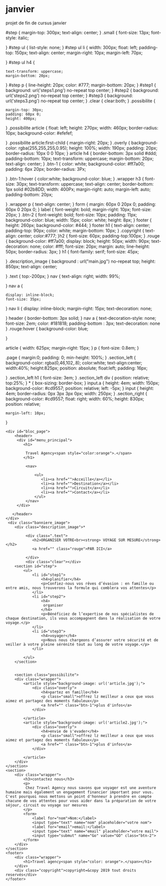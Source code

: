 # janvier
projet de fin de cursus janvier


#step
{
	margin-top: 300px;
	text-align: center;
}
.small
{
	font-size: 13px;
	font-style: italic;

}
#step ul
{
	 list-style: none;
}
#step ul li
{
	width: 300px;
	float: left;
	padding-top: 150px;
	text-align: center;
	margin-right: 10px;
	margin-left: 70px;
	 

}
#step ul h4
{

	text-transform: uppercase;
	margin-bottom: 20px;
}
#step p
{
	line-height: 20px;
	color: #777;
	margin-bottom: 20px;
}
#step1
{
	background: url('steps1.png') no-repeat top center;
}
#step2
{
	background: url('steps2.png') no-repeat top center;
}
#step3
{
	background: url('steps3.png') no-repeat top center;
}
.clear
{
	clear:both;
}
.possibilite
{
	 
	margin-top: 30px;
	padding: 60px 0;
	height: 400px;
}
.possibilite article
{
	float: left;
	height: 270px;
	width: 460px;
	border-radius: 10px;
	background-color: #efefef;

}
.possibilite article:first-child
{
	margin-right: 20px;
}
.overly
{
	background-color: rgba(255,255,255,0.95);
	height: 100%;
	width: 190px;
	padding: 20px;
	border-radius: 10px 0 0 10px;
}
article h4
{
	border-bottom: 3px solid #ddd;
	padding-bottom: 10px;
	text-transform: uppercase;
	margin-bottom: 20px;
	text-align: center;
}
.btn-1
{
	color: white;
	background-color: #ff7a00;
	padding: 6px 20px;
	border-radius: 3Px;

}
.btn-1:hover
{
	color:white;
	background-color: blue;
}
.wrapper h3
{
	font-size: 30px;
	text-transform: uppercase;
	text-align: center;
	border-bottom: 1px solid #02b8DD;
	width: 400Px;
	margin-right: auto;
	margin-left: auto;
	padding-bottom: 20px;

}
.wrapper p
{
	text-align: center;
}
form
{
	margin: 60px 0 20px 0;
	padding: 60px 0 20px 0;
}
label
{
	font-weight: bold;
	margin-right: 10px;
	font-size: 20px;
} 
.btn-2
{
	font-weight: bold;
	font-size: 10px;
	padding: 11px;
	background-color: blue;
	width: 15px;
	color: white;
	height: 8px;
}
footer
{
	height: 260px;
	background-color: #444;
}
footer h1
{
	text-align: center;
	padding-top: 90px;
	color: white;
	margin-bottom: 10px;
}
.copyright
{
	text-align: center;
	color:#777;
}h2
{
	font-size: 60px;
	padding-top:100px;
}
.rouge
{
	background-color: #ff7a00;
	display: block;
	height: 50px;
	width: 90px;
	text-decoration: none;
	color: #fff;
	font-size: 20px;
	margin: auto;
	line-height: 50px;
	border-radius: 3px;
}
h1
{
	font-family: serif;
	font-size: 45px;


}
.description_image
{
	background : url("main.jpg") no-repeat top;
	height: 850px;
	text-align: center;

}
.text
{
	top:-200px;
}
nav
 {
	text-align: right;
	width: 99%;
  
}
nav a
   {
 	
 	 
 	display: inline-block;
 	font-size: 35px;
 }
 nav li
 {
 	 display: inline-block;
     margin-right: 15px;
     text-decoration: none;



 }
 header
 {
 	border-bottom: 3px solid;
 }
 nav a
 {
 	text-decoration-style: none;
 	font-size: 2em;
    color: #181818;
    padding-bottom : 3px;
    text-decoration: none
 }
 .rouge:hover
 {
 	background-color: blue;
     
 }
 
article
{
	width: 625px;
	margin-right: 15px;
}
p
{
	font-size: 0.8em;
}

 








.page
{
	margin:0;
	padding: 0;
	min-height: 100%;
}
.section_left
{
	background-color: rgba(0,46,102,.8);
	color:white;
	text-align:center;
	width:40%;
	height:825px;
	position: absolute;
	float:left;
	padding: 16px;
	 
}
.section_left h1
{
	font-size: 3em;
}
.section_left div
{
	position: relative;
	top:25%;
}
*
{
	box-sizing: border-box;
}
input.a
{
	height: 4em;
	width: 150px;
	background-color: #cd9557;
	position: relative;
	left: -5px;
}
input
{
	height: 4em;
	border-radius: 0px 3px 3px 0px;
	width: 250px;
}
.section_right
{
	background-color: #cd9557;
	float: right;
	width: 60%;
	height: 830px;
	position: relative;
	 

	margin-left: 10px;
}

<!doctype html>
<!DOCTYPE html>
<html>
<head>
	<title>la page ble rouge</title>
	<meta charset="utf-8">
	<link rel="stylesheet" type="text/css" href="damo.css">
</head>
<body>

    <div id="bloc_page">
     	<header>
		 <div id="menu_principal">
		 	<h1>
		 	
			 Travel Agency<span style="color:orange">.</span>
			</h1>
			  
			 <nav>

				 <ul>
				 	<li><a href="">Acceille</a></li>
				 	<li><a href="">Destination</a></li>
				 	<li><a href="">Circuit</a></li>
				 	<li><a href="">Contact</a></li>
				 </ul>
			 </nav>
		 </div>
	   
	   </header> 
	</div>
	 <div class="banniere_image">
		<div class="description_image">*

			 <div class=".text">
			 	<h2>ORGANISER VOTRE<br><strong> VOYAGE SUR MESURE</strong> </h2>
			 	<a href="" class="rouge">PAR ICI</a>
			 	
			 </div>
			 <div class="clear"></div>
 		<section id="step">
 			<ul>
 				<li id="step1">
 					<h4>planifier</h4>
 					<p>Confiez-nous vos rêves d’évasion : en famille ou entre amis, nous trouverons la formule qui comblera vos attentes</p>
 				</li>
 				<li id="step2">
 					<h4>
 					 organiser
 					</h4>
 					<p>Bénéficiez de l’expertise de nos spécialistes de chaque destination, ils vous accompagnent dans la réalisation de votre voyage.</p>
 				</li>
 				<li id="step3">
 					<h4>voyager</h4>
 					<p>Nous nous chargeons d’assurer votre sécurité et de veiller à votre pleine sérénité tout au long de votre voyage.</p>
 				</li>

 			</ul>
 		</section>
	

		<section class="possibilite">
		<div class="wrapper">
			<article style="background-image: url('article.jpg');">
				<div class="overly">
					<h4>partez en famille</h4>
					<p class="small">offrez lz meilleur a ceux que vous aimez et partagez des moments fabuleux</p>
					<a href="" class="btn-1">plus d'infos</a>
				</div>
				 
			</article>
			<article style="background-image: url('article2.jpg');">
				<div class="overly">
					<h4>envie de s'evader</h4>
					<p class="small">offrez lz meilleur a ceux que vous aimez et partagez des moments fabuleux</p>
					<a href="" class="btn-1">plus d'infos</a>
				</div>
				 
			</article>
		</div>
	</section>
	<section>
		<div class="wrapper">
			<h3>contactez nous</h3>
			<p>
			 Chez Travel Agency nous savons que voyager est une aventure humaine mais également un engagement financier important pour vous. C'est pourquoi nous mettons un point d'honneur à prendre en compte chacune de vos attentes pour vous aider dans la préparation de votre séjour, circuit ou voyage sur mesures
		    </p>
		    <form>
		    	<label for="nom">Nom:</label>
		    	<input type="text" name="nom" placeholder="votre nom">
		    	<label for="email">email:</label>
		    	<input type="text" name="email" placeholder="votre mail">
		    	<input type="submut" name="Go" value="GO" class="btn-2">
		    </form>
		</div>
	</section>
	<footer>
		<div class="wrapper">
			<h1>Travel agency<span style="color: orange">.</span></h1>
		</div>
		<div class="copyright">copyright=&copy 2019 tout droits reservés</div>
	</footer>

</body>
</html>



